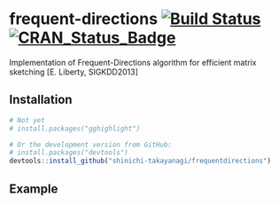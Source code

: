 # frequent-directions [![Build Status](https://travis-ci.com/shinichi-takayanagi/frequentdirections.svg?branch=master)](https://travis-ci.com/shinichi-takayanagi/frequentdirections) [![CRAN_Status_Badge](https://www.r-pkg.org/badges/version/frequentdirections)](https://cran.r-project.org/package=frequentdirections)

Implementation of Frequent-Directions algorithm for efficient matrix sketching [E. Liberty, SIGKDD2013]


## Installation

```r
# Not yet
# install.packages("gghighlight")

# Or the development version from GitHub:
# install.packages("devtools")
devtools::install_github("shinichi-takayanagi/frequentdirections")
```

## Example

